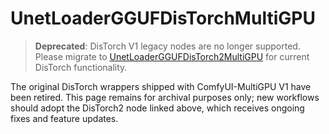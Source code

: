 # UnetLoaderGGUFDisTorchMultiGPU

> **Deprecated**: DisTorch V1 legacy nodes are no longer supported. Please migrate to [UnetLoaderGGUFDisTorch2MultiGPU](UnetLoaderGGUFDisTorch2MultiGPU.md) for current DisTorch functionality.

The original DisTorch wrappers shipped with ComfyUI-MultiGPU V1 have been retired. This page remains for archival purposes only; new workflows should adopt the DisTorch2 node linked above, which receives ongoing fixes and feature updates.
